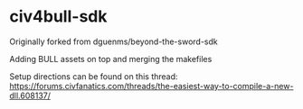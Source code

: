 # civ4bull-sdk
Originally forked from dguenms/beyond-the-sword-sdk

Adding BULL assets on top and merging the makefiles

Setup directions can be found on this thread: https://forums.civfanatics.com/threads/the-easiest-way-to-compile-a-new-dll.608137/
